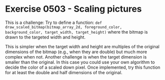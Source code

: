 # Exercise 0503 - Scaling pictures

This is a challenge: Try to define a function:
``def draw_scaled_bitmap(bitmap_array_2d, foreground_color, background_color, target_width, target_height)``
where the bitmap is drawn to the targeted width and height.

This is simpler when the target width and height are multiples of the original dimensions of the bitmap (e.g.,
when they are double) but much more complex when not. Another challenge is when the target dimension is smaller
than the original. In this case you could use your own algorithm to decide the color of a scaled down pixel.
Once implemented, try this function for at least the double and half dimensions of the original.
